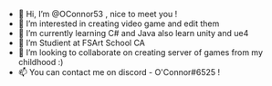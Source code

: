 - 👋 Hi, I’m @OConnor53 , nice to meet you !
- 👀 I’m interested in creating video game and edit them
- 🌱 I’m currently learning C# and Java also learn unity and ue4
- 🏫 I’m Studient at FSArt School CA
- 💞️ I’m looking to collaborate on creating server of games from my childhood :)
- 📫 You can contact me on discord - O'Connor#6525 !

